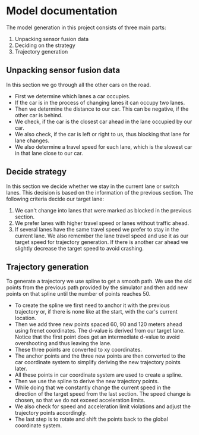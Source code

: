 # Model documentation

The model generation in this project consists of three main parts:
1. Unpacking sensor fusion data
2. Deciding on the strategy
3. Trajectory generation

## Unpacking sensor fusion data
In this section we go through all the other cars on the road.
* First we determine which lanes a car occupies. 
* If the car is in the process of changing lanes it can occupy two lanes.
* Then we determine the distance to our car. This can be negative, if the other car is behind.
* We check, if the car is the closest car ahead in the lane occupied by our car.
* We also check, if the car is left or right to us, thus blocking that lane for lane changes.
* We also determine a travel speed for each lane, which is the slowest car in that lane close to our car.

## Decide strategy
In this section we decide whether we stay in the current lane or switch lanes. This decision is based on the information of the previous section. The following criteria decide our target lane:
1. We can't change into lanes that were marked as blocked in the previous section.
2. We prefer lanes with higher travel speed or lanes without traffic ahead.
3. If several lanes have the same travel speed we prefer to stay in the current lane.
We also remember the lane travel speed and use it as our target speed for trajectory generation. If there is another car ahead we slightly decrease the target speed to avoid crashing.

## Trajectory generation
To generate a trajectory we use spline to get a smooth path. We use the old points from the previous path provided by the simulator and then add new points on that spline until the number of points reaches 50.
* To create the spline we first need to anchor it with the previous trajectory or, if there is none like at the start, with the car's current location.
* Then we add three new points spaced 60, 90 and 120 meters ahead using frenet coordinates. The d-value is derived from our target lane. Notice that the first point does get an intermediate d-value to avoid overshooting and thus leaving the lane.
* These three points are converted to xy coordinates.
* The anchor points and the three new points are then converted to the car coordinate system to simplify deriving the new trajectory points later.
* All these points in car coordinate system are used to create a spline.
* Then we use the spline to derive the new trajectory points.
* While doing that we constantly change the current speed in the direction of the target speed from the last section. The speed change is chosen, so that we do not exceed acceleration limits.
* We also check for speed and acceleration limit violations and adjust the trajectory points accordingly.
* The last step is to rotate and shift the points back to the global coordinate system.




